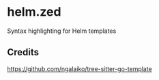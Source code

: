 # helm.zed

Syntax highlighting for Helm templates

## Credits
https://github.com/ngalaiko/tree-sitter-go-template
